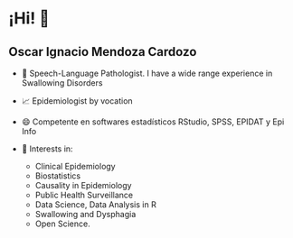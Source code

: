 # ¡Hi! 👋

## Oscar Ignacio Mendoza Cardozo



- :tongue: Speech-Language Pathologist. I have a wide range experience in Swallowing Disorders

- :chart_with_upwards_trend: Epidemiologist by vocation

- 😄 Competente en softwares estadísticos RStudio, SPSS, EPIDAT y Epi Info

- :pushpin:  Interests in:
  -   Clinical Epidemiology
  -   Biostatistics
  -   Causality in Epidemiology
  -   Public Health Surveillance
  -   Data Science, Data Analysis in R
  -   Swallowing and Dysphagia
  -   Open Science.
